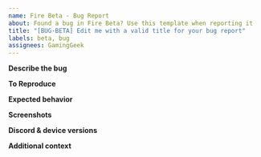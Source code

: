 ```yaml
---
name: Fire Beta - Bug Report
about: Found a bug in Fire Beta? Use this template when reporting it
title: "[BUG-BETA] Edit me with a valid title for your bug report"
labels: beta, bug
assignees: GamingGeek
---
```


<!-- Text between these characters are comments and will not be visible in the final issue, you can leave them where they are -->

**Describe the bug**

 <!-- A clear and concise description of what the bug is. -->

**To Reproduce**

<!-- Steps to reproduce the behavior: -->

**Expected behavior**

<!-- A clear and concise description of what you expected to happen. -->

**Screenshots**

<!-- If applicable, add screenshots to help explain your problem. -->

**Discord & device versions**

<!-- Examples:
* 66.14 (1489), Android 10
* iOS TestFlight v66.0 (build 24395), iPhone 12, iOS 14.4
* Canary 80085 (b935fcb), KDE Neon 5.21.3
-->

**Additional context**

<!-- Add any other context about the problem here. -->
